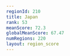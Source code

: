 ```yaml
---
regionId: 210
title: Japan
rank: 53
meanScore: 72.3
globalMeanScore: 67.47
numRegions: 220
layout: region_score
---
```

